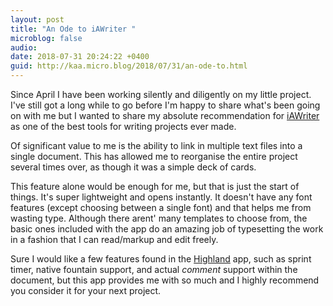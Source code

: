 ```yaml
---
layout: post
title: "An Ode to iAWriter "
microblog: false
audio: 
date: 2018-07-31 20:24:22 +0400
guid: http://kaa.micro.blog/2018/07/31/an-ode-to.html
---
```

Since April I have been working silently and diligently on my little project. I've still got a long while to go before I'm happy to share what's been going on with me but I wanted to share my absolute recommendation for [iAWriter](http://www.ia.net/writer) as one of the best tools for writing projects ever made. 

Of significant value to me is the ability to link in multiple text files into a single document. This has allowed me to reorganise the entire project several times over, as though it was a simple deck of cards. 

This feature alone would be enough for me, but that is just the start of things. It's super lightweight and opens instantly. It doesn't have any font features (except choosing between a single font) and that helps me from wasting type. Although there arent' many templates to choose from, the basic ones included with the app do an amazing job of typesetting the work in a fashion that I can read/markup and edit freely.

Sure I would like a few features found in the [Highland](https://quoteunquoteapps.com/highland-2/) app, such as sprint timer, native fountain support, and actual _comment_ support within the document, but this app provides me with so much and I highly recommend you consider it for your next project.
